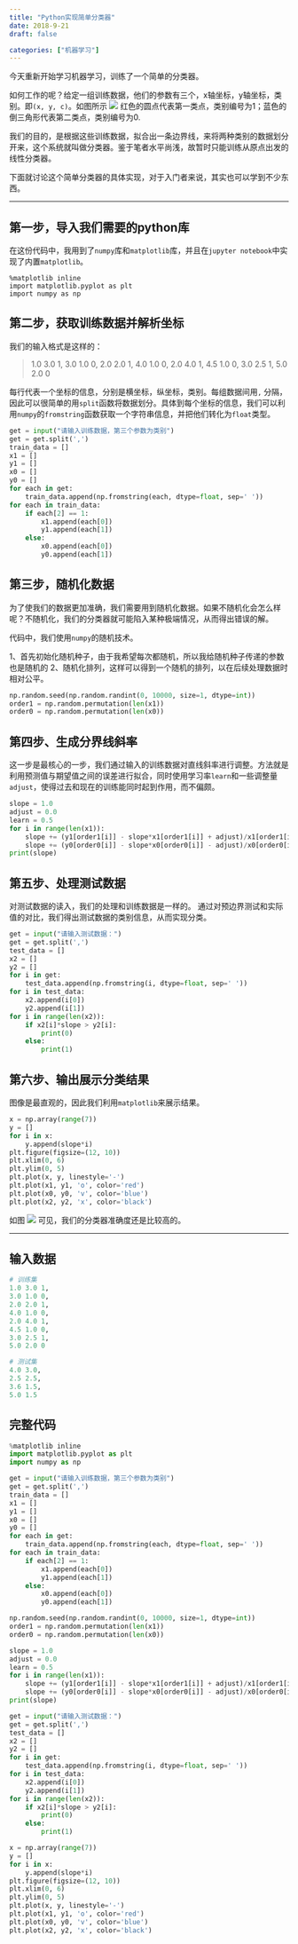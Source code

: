 ```yaml
---
title: "Python实现简单分类器"
date: 2018-9-21
draft: false

categories: ["机器学习"]
---
```



今天重新开始学习机器学习，训练了一个简单的分类器。

如何工作的呢？给定一组训练数据，他们的参数有三个，x轴坐标，y轴坐标，类别。即`(x, y, c)`。如图所示
![](/images/20180921_1.png)
红色的圆点代表第一类点，类别编号为1；蓝色的倒三角形代表第二类点，类别编号为0.

我们的目的，是根据这些训练数据，拟合出一条边界线，来将两种类别的数据划分开来，这个系统就叫做分类器。鉴于笔者水平尚浅，故暂时只能训练从原点出发的线性分类器。

下面就讨论这个简单分类器的具体实现，对于入门者来说，其实也可以学到不少东西。

----------

## 第一步，导入我们需要的python库

在这份代码中，我用到了`numpy`库和`matplotlib`库，并且在`jupyter notebook`中实现了内置`matplotlib`。
```
%matplotlib inline
import matplotlib.pyplot as plt
import numpy as np
```

## 第二步，获取训练数据并解析坐标

我们的输入格式是这样的：

> 1.0 3.0 1,
3.0 1.0 0,
2.0 2.0 1,
4.0 1.0 0,
2.0 4.0 1,
4.5 1.0 0,
3.0 2.5 1,
5.0 2.0 0

每行代表一个坐标的信息，分别是横坐标，纵坐标，类别。每组数据间用`,` 分隔，因此可以很简单的用`split`函数将数据划分。具体到每个坐标的信息，我们可以利用`numpy`的`fromstring`函数获取一个字符串信息，并把他们转化为`float`类型。

```python
get = input("请输入训练数据，第三个参数为类别")
get = get.split(',')
train_data = []
x1 = []
y1 = []
x0 = []
y0 = []
for each in get:
    train_data.append(np.fromstring(each, dtype=float, sep=' '))
for each in train_data:
    if each[2] == 1:
        x1.append(each[0])
        y1.append(each[1])
    else:
        x0.append(each[0])
        y0.append(each[1])
```
## 第三步，随机化数据

为了使我们的数据更加准确，我们需要用到随机化数据。如果不随机化会怎么样呢？不随机化，我们的分类器就可能陷入某种极端情况，从而得出错误的解。

代码中，我们使用`numpy`的随机技术。

1、首先初始化随机种子，由于我希望每次都随机，所以我给随机种子传递的参数也是随机的
2、随机化排列，这样可以得到一个随机的排列，以在后续处理数据时相对公平。

```python
np.random.seed(np.random.randint(0, 10000, size=1, dtype=int))
order1 = np.random.permutation(len(x1))
order0 = np.random.permutation(len(x0))
```
## 第四步、生成分界线斜率

这一步是最核心的一步，我们通过输入的训练数据对直线斜率进行调整。方法就是利用预测值与期望值之间的误差进行拟合，同时使用学习率`learn`和一些调整量`adjust`，使得过去和现在的训练能同时起到作用，而不偏颇。

```python
slope = 1.0
adjust = 0.0
learn = 0.5
for i in range(len(x1)):
    slope += (y1[order1[i]] - slope*x1[order1[i]] + adjust)/x1[order1[i]]*learn
    slope += (y0[order0[i]] - slope*x0[order0[i]] - adjust)/x0[order0[i]]*learn
print(slope)
```
## 第五步、处理测试数据

对测试数据的读入，我们的处理和训练数据是一样的。
通过对预边界测试和实际值的对比，我们得出测试数据的类别信息，从而实现分类。

```python
get = input("请输入测试数据：")
get = get.split(',')
test_data = []
x2 = []
y2 = []
for i in get:
    test_data.append(np.fromstring(i, dtype=float, sep=' '))
for i in test_data:
    x2.append(i[0])
    y2.append(i[1])
for i in range(len(x2)):
    if x2[i]*slope > y2[i]:
        print(0)
    else:
        print(1)
```
## 第六步、输出展示分类结果

图像是最直观的，因此我们利用`matplotlib`来展示结果。

```python
x = np.array(range(7))
y = []
for i in x:
    y.append(slope*i)
plt.figure(figsize=(12, 10))
plt.xlim(0, 6)
plt.ylim(0, 5)
plt.plot(x, y, linestyle='-')
plt.plot(x1, y1, 'o', color='red')
plt.plot(x0, y0, 'v', color='blue')
plt.plot(x2, y2, 'x', color='black')
```
如图
![](/images/20180921_2.png)
可见，我们的分类器准确度还是比较高的。

----------

## 输入数据

```python
# 训练集
1.0 3.0 1,
3.0 1.0 0,
2.0 2.0 1,
4.0 1.0 0,
2.0 4.0 1,
4.5 1.0 0,
3.0 2.5 1,
5.0 2.0 0

# 测试集
4.0 3.0,
2.5 2.5,
3.6 1.5,
5.0 1.5
```
## 完整代码

```python
%matplotlib inline
import matplotlib.pyplot as plt
import numpy as np

get = input("请输入训练数据，第三个参数为类别")
get = get.split(',')
train_data = []
x1 = []
y1 = []
x0 = []
y0 = []
for each in get:
    train_data.append(np.fromstring(each, dtype=float, sep=' '))
for each in train_data:
    if each[2] == 1:
        x1.append(each[0])
        y1.append(each[1])
    else:
        x0.append(each[0])
        y0.append(each[1])

np.random.seed(np.random.randint(0, 10000, size=1, dtype=int))
order1 = np.random.permutation(len(x1))
order0 = np.random.permutation(len(x0))

slope = 1.0
adjust = 0.0
learn = 0.5
for i in range(len(x1)):
    slope += (y1[order1[i]] - slope*x1[order1[i]] + adjust)/x1[order1[i]]*learn
    slope += (y0[order0[i]] - slope*x0[order0[i]] - adjust)/x0[order0[i]]*learn
print(slope)

get = input("请输入测试数据：")
get = get.split(',')
test_data = []
x2 = []
y2 = []
for i in get:
    test_data.append(np.fromstring(i, dtype=float, sep=' '))
for i in test_data:
    x2.append(i[0])
    y2.append(i[1])
for i in range(len(x2)):
    if x2[i]*slope > y2[i]:
        print(0)
    else:
        print(1)

x = np.array(range(7))
y = []
for i in x:
    y.append(slope*i)
plt.figure(figsize=(12, 10))
plt.xlim(0, 6)
plt.ylim(0, 5)
plt.plot(x, y, linestyle='-')
plt.plot(x1, y1, 'o', color='red')
plt.plot(x0, y0, 'v', color='blue')
plt.plot(x2, y2, 'x', color='black')
```

